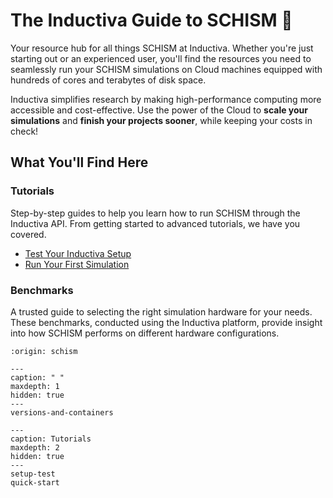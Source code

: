 # The Inductiva Guide to SCHISM 🌊

Your resource hub for all things SCHISM at Inductiva. Whether you're just starting out or an experienced user, you'll find the resources you need to seamlessly run your SCHISM simulations on Cloud machines equipped with hundreds of cores and terabytes of disk space.

Inductiva simplifies research by making high-performance computing more accessible and cost-effective. Use the power of the Cloud to **scale your simulations** and **finish your projects sooner**, while keeping your costs in check! 

## What You'll Find Here

### Tutorials
Step-by-step guides to help you learn how to run SCHISM through the Inductiva API. From getting started to advanced tutorials, we have you covered.

- [Test Your Inductiva Setup](https://inductiva.ai/guides/schism/setup-test)
- [Run Your First Simulation](https://inductiva.ai/guides/schism/quick-start)

### Benchmarks
A trusted guide to selecting the right simulation hardware for your needs. These benchmarks, conducted using the Inductiva platform, provide insight into how SCHISM performs on different hardware configurations.

```{banner}
:origin: schism
```

```{toctree}
---
caption: " "
maxdepth: 1
hidden: true
---
versions-and-containers
```

```{toctree}
---
caption: Tutorials
maxdepth: 2
hidden: true
---
setup-test
quick-start
```
